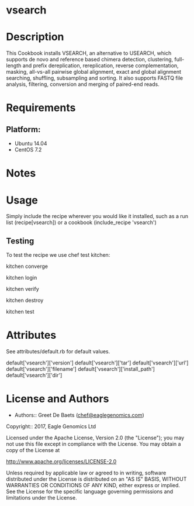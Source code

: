 # vsearch

Description
===========
This Cookbook installs VSEARCH, an alternative to USEARCH, which supports de novo and reference based chimera detection, clustering, full-length and prefix dereplication, rereplication, reverse complementation, masking, all-vs-all pairwise global alignment, exact and global alignment searching, shuffling, subsampling and sorting. It also supports FASTQ file analysis, filtering, conversion and merging of paired-end reads.

Requirements
============

## Platform:

* Ubuntu 14.04
* CentOS 7.2

Notes
=====

Usage
=====
Simply include the recipe wherever you would like it installed, such as a run list (recipe[vsearch]) or a cookbook (include_recipe 'vsearch')


## Testing
To test the recipe we use chef test kitchen:

kitchen converge

kitchen login

kitchen verify

kitchen destroy

kitchen test

Attributes
==========
See attributes/default.rb for default values.

default['vsearch']['version']
default['vsearch']['tar']
default['vsearch']['url']
default['vsearch']['filename']
default['vsearch']['install_path']
default['vsearch']['dir']

License and Authors
===================

* Authors:: Greet De Baets (<chef@eaglegenomics.com>)

Copyright:: 2017, Eagle Genomics Ltd

Licensed under the Apache License, Version 2.0 (the "License");
you may not use this file except in compliance with the License.
You may obtain a copy of the License at

http://www.apache.org/licenses/LICENSE-2.0

Unless required by applicable law or agreed to in writing, software
distributed under the License is distributed on an "AS IS" BASIS,
WITHOUT WARRANTIES OR CONDITIONS OF ANY KIND, either express or implied.
See the License for the specific language governing permissions and
limitations under the License.
